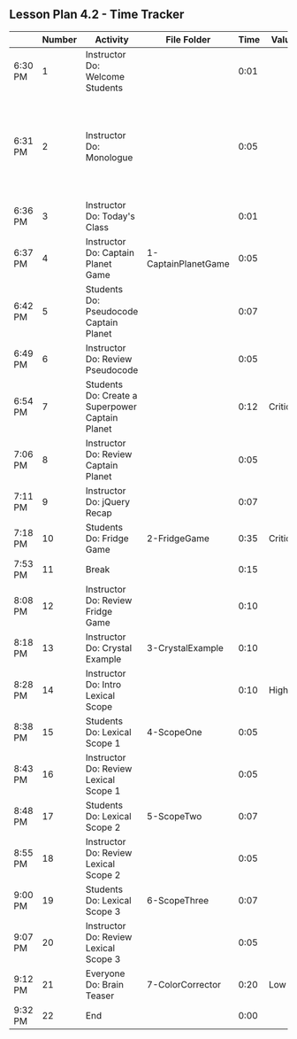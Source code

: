 ## Lesson Plan 4.2 - Time Tracker

|         | Number | Activity                                        | File Folder         | Time | Value    |     | Notes                                                                           |
| ------- | ------ | ----------------------------------------------- | ------------------- | ---- | -------- | --- | ------------------------------------------------------------------------------- |
| 6:30 PM | 1      | Instructor Do: Welcome Students                 |                     | 0:01 |          |     | High or Critical Activities:                                                    |
| 6:31 PM | 2      | Instructor Do: Monologue                        |                     | 0:05 |          |     | Are worth spending extra moments on in class and/or may be pivotal to homework. |
| 6:36 PM | 3      | Instructor Do: Today's Class                    |                     | 0:01 |          |     |                                                                                 |
| 6:37 PM | 4      | Instructor Do: Captain Planet Game              | 1-CaptainPlanetGame | 0:05 |          |     |                                                                                 |
| 6:42 PM | 5      | Students Do: Pseudocode Captain Planet          |                     | 0:07 |          |     |                                                                                 |
| 6:49 PM | 6      | Instructor Do: Review Pseudocode                |                     | 0:05 |          |     |                                                                                 |
| 6:54 PM | 7      | Students Do: Create a Superpower Captain Planet |                     | 0:12 | Critical |     |                                                                                 |
| 7:06 PM | 8      | Instructor Do: Review Captain Planet            |                     | 0:05 |          |     |                                                                                 |
| 7:11 PM | 9      | Instructor Do: jQuery Recap                     |                     | 0:07 |          |     |                                                                                 |
| 7:18 PM | 10     | Students Do: Fridge Game                        | 2-FridgeGame        | 0:35 | Critical |     |                                                                                 |
| 7:53 PM | 11     | Break                                           |                     | 0:15 |          |     |                                                                                 |
| 8:08 PM | 12     | Instructor Do: Review Fridge Game               |                     | 0:10 |          |     |                                                                                 |
| 8:18 PM | 13     | Instructor Do: Crystal Example                  | 3-CrystalExample    | 0:10 |          |     |                                                                                 |
| 8:28 PM | 14     | Instructor Do: Intro Lexical Scope              |                     | 0:10 | High     |     |                                                                                 |
| 8:38 PM | 15     | Students Do: Lexical Scope  1                   | 4-ScopeOne          | 0:05 |          |     |                                                                                 |
| 8:43 PM | 16     | Instructor Do: Review Lexical Scope 1           |                     | 0:05 |          |     |                                                                                 |
| 8:48 PM | 17     | Students Do: Lexical Scope 2                    | 5-ScopeTwo          | 0:07 |          |     |                                                                                 |
| 8:55 PM | 18     | Instructor Do: Review Lexical Scope 2           |                     | 0:05 |          |     |                                                                                 |
| 9:00 PM | 19     | Students Do: Lexical Scope 3                    | 6-ScopeThree        | 0:07 |          |     |                                                                                 |
| 9:07 PM | 20     | Instructor Do: Review Lexical Scope 3           |                     | 0:05 |          |     |                                                                                 |
| 9:12 PM | 21     | Everyone Do: Brain Teaser                       | 7-ColorCorrector    | 0:20 | Low      |     |                                                                                 |
| 9:32 PM | 22     | End                                             |                     | 0:00 |          |     |                                                                                 |

